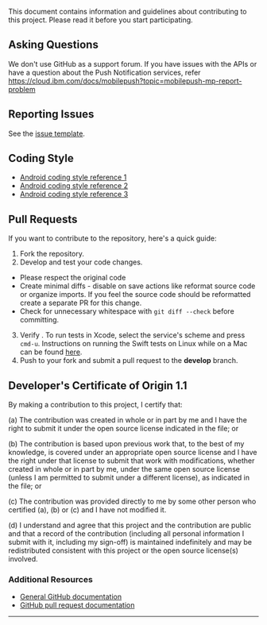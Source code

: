 This document contains information and guidelines about contributing to this project. Please read it before you start participating.

## Asking Questions

We don't use GitHub as a support forum. If you have issues with the APIs or have a question about the Push Notification services, refer https://cloud.ibm.com/docs/mobilepush?topic=mobilepush-mp-report-problem

## Reporting Issues

See the [issue template](issueTemplate.md).

## Coding Style

-    [Android coding style reference 1](https://source.android.com/setup/contribute/code-style)
-    [Android coding style reference 2](https://developer.android.com/kotlin/style-guide)
-    [Android coding style reference 3](https://source.android.com/devices/architecture/hidl/code-style)

## Pull Requests

If you want to contribute to the repository, here's a quick guide:
1.  Fork the repository.
2.  Develop and test your code changes.
-   Please respect the original code
-   Create minimal diffs - disable on save actions like reformat source code or organize imports. If you feel the source code should be reformatted create a separate PR for this change.
-   Check for unnecessary whitespace with `git diff --check` before committing.

3.  Verify . To run tests in Xcode, select the service's scheme and press `cmd-u`. Instructions on running the Swift tests on Linux while on a Mac can be found [here](https://github.com/watson-developer-cloud/swift-sdk/wiki/Running-Swift-Linux-Tests-on-Mac).
4.  Push to your fork and submit a pull request to the **develop** branch.

## Developer's Certificate of Origin 1.1

By making a contribution to this project, I certify that:

(a) The contribution was created in whole or in part by me and I
   have the right to submit it under the open source license
   indicated in the file; or

(b) The contribution is based upon previous work that, to the best
   of my knowledge, is covered under an appropriate open source
   license and I have the right under that license to submit that
   work with modifications, whether created in whole or in part
   by me, under the same open source license (unless I am
   permitted to submit under a different license), as indicated
   in the file; or

(c) The contribution was provided directly to me by some other
   person who certified (a), (b) or (c) and I have not modified
   it.

(d) I understand and agree that this project and the contribution
   are public and that a record of the contribution (including all
   personal information I submit with it, including my sign-off) is
   maintained indefinitely and may be redistributed consistent with
   this project or the open source license(s) involved.

### Additional Resources
-   [General GitHub documentation](https://help.github.com/)
-   [GitHub pull request documentation](https://help.github.com/send-pull-requests/)

---